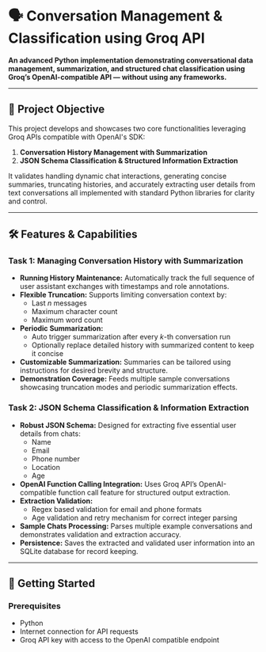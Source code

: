 # 🗣️ Conversation Management & Classification using Groq API  
**An advanced Python implementation demonstrating conversational data management, summarization, and structured chat classification using Groq’s OpenAI-compatible API — without using any frameworks.**

---

## 🎯 Project Objective  
This project develops and showcases two core functionalities leveraging Groq APIs compatible with OpenAI's SDK:  

1. **Conversation History Management with Summarization**  
2. **JSON Schema Classification & Structured Information Extraction**  

It validates handling dynamic chat interactions, generating concise summaries, truncating histories, and accurately extracting user details from text conversations all implemented with standard Python libraries for clarity and control.

---

## 🛠️ Features & Capabilities

### Task 1: Managing Conversation History with Summarization  
- **Running History Maintenance:** Automatically track the full sequence of user assistant exchanges with timestamps and role annotations.  
- **Flexible Truncation:** Supports limiting conversation context by:  
  - Last *n* messages
  - Maximum character count  
  - Maximum word count  
- **Periodic Summarization:**  
  - Auto trigger summarization after every *k*-th conversation run
  - Optionally replace detailed history with summarized content to keep it concise  
- **Customizable Summarization:** Summaries can be tailored using instructions for desired brevity and structure.  
- **Demonstration Coverage:** Feeds multiple sample conversations showcasing truncation modes and periodic summarization effects.  

### Task 2: JSON Schema Classification & Information Extraction  
- **Robust JSON Schema:** Designed for extracting five essential user details from chats:  
  - Name  
  - Email  
  - Phone number  
  - Location  
  - Age  
- **OpenAI Function Calling Integration:** Uses Groq API’s OpenAI-compatible function call feature for structured output extraction.  
- **Extraction Validation:**  
  - Regex based validation for email and phone formats  
  - Age validation and retry mechanism for correct integer parsing  
- **Sample Chats Processing:** Parses multiple example conversations and demonstrates validation and extraction accuracy.  
- **Persistence:** Saves the extracted and validated user information into an SQLite database for record keeping.

---

## 🚀 Getting Started

### Prerequisites  
- Python  
- Internet connection for API requests  
- Groq API key with access to the OpenAI compatible endpoint  

